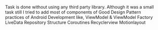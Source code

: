 Task is done without using any third party library. Although it was a small task still I tried to add most of components of Good Design Pattern practices of Android Development like,
ViewModel & ViewModel Factory
LiveData
Repository Structure
Coroutines
Recyclerview
Motionlayout
